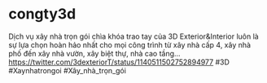 # congty3d
Dịch vụ xây nhà trọn gói chìa khóa trao tay của 3D Exterior&amp;Interior luôn là sự lựa chọn hoàn hảo nhất cho mọi công trình từ xây nhà cấp 4, xây nhà phố đến xây nhà vườn, xây biệt thự, nhà cao tầng…  https://twitter.com/3dexteriorT/status/1140511502752894977 #3D #Xaynhatrongoi #Xây_nhà_trọn_gói
